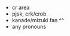- cr area
- pjsk, crk/crob
- kanade/mizuki fan ^^
- any pronouns 
  

<!---
seafoam-K/seafoam-K is a ✨ special ✨ repository because its `README.md` (this file) appears on your GitHub profile.
You can click the Preview link to take a look at your changes.
--->

